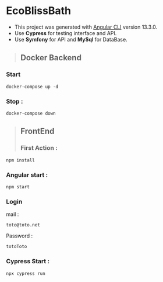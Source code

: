 # EcoBlissBath

- This project was generated with [Angular CLI](https://github.com/angular/angular-cli) version 13.3.0.
- Use __Cypress__ for testing interface and API.
- Use __Symfony__ for API and __MySql__ for DataBase.

>## Docker Backend
### Start
```
docker-compose up -d
```
### Stop :
```
docker-compose down

```

>## FrontEnd
> ### First Action :
```
npm install
```
### Angular start :
```
npm start
```
### Login
mail :
```
toto@toto.net
```
Password :
```
totoToto
```
### Cypress Start :
```
npx cypress run
```



